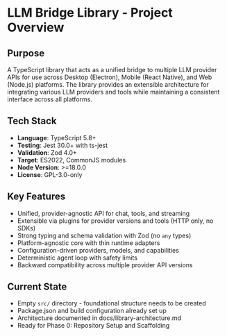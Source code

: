 # LLM Bridge Library - Project Overview

## Purpose

A TypeScript library that acts as a unified bridge to multiple LLM provider APIs for use across Desktop (Electron), Mobile (React Native), and Web (Node.js) platforms. The library provides an extensible architecture for integrating various LLM providers and tools while maintaining a consistent interface across all platforms.

## Tech Stack

- **Language**: TypeScript 5.8+
- **Testing**: Jest 30.0+ with ts-jest
- **Validation**: Zod 4.0+
- **Target**: ES2022, CommonJS modules
- **Node Version**: >=18.0.0
- **License**: GPL-3.0-only

## Key Features

- Unified, provider-agnostic API for chat, tools, and streaming
- Extensible via plugins for provider versions and tools (HTTP only, no SDKs)
- Strong typing and schema validation with Zod (no `any` types)
- Platform-agnostic core with thin runtime adapters
- Configuration-driven providers, models, and capabilities
- Deterministic agent loop with safety limits
- Backward compatibility across multiple provider API versions

## Current State

- Empty `src/` directory - foundational structure needs to be created
- Package.json and build configuration already set up
- Architecture documented in docs/library-architecture.md
- Ready for Phase 0: Repository Setup and Scaffolding
